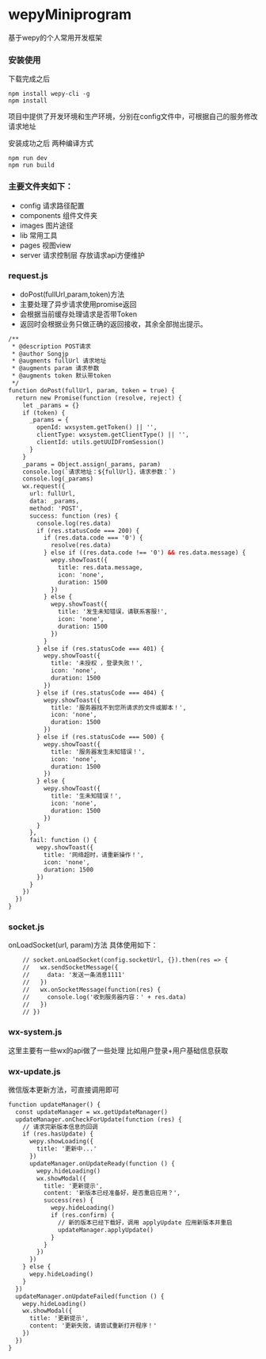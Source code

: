 # wepyMiniprogram
基于wepy的个人常用开发框架

### 安装使用

下载完成之后
```console
npm install wepy-cli -g
npm install
```
项目中提供了开发环境和生产环境，分别在config文件中，可根据自己的服务修改请求地址

安装成功之后  两种编译方式
```console
npm run dev
npm run build
```

### 主要文件夹如下：
* config 请求路径配置
* components 组件文件夹
* images  图片途径
* lib  常用工具
* pages  视图view
* server 请求控制层 存放请求api方便维护


### request.js
* doPost(fullUrl,param,token)方法
* 主要处理了异步请求使用promise返回
* 会根据当前缓存处理请求是否带Token
* 返回时会根据业务只做正确的返回接收，其余全部抛出提示。

```html
/**
 * @description POST请求
 * @author Songjp
 * @augments fullUrl 请求地址
 * @augments param 请求参数
 * @augments token 默认带token
 */
function doPost(fullUrl, param, token = true) {
  return new Promise(function (resolve, reject) {
    let _params = {}
    if (token) {
      _params = {
        openId: wxsystem.getToken() || '',
        clientType: wxsystem.getClientType() || '',
        clientId: utils.getUUIDFromSession()
      }
    }
    _params = Object.assign(_params, param)
    console.log(`请求地址：${fullUrl}，请求参数：`)
    console.log(_params)
    wx.request({
      url: fullUrl,
      data: _params,
      method: 'POST',
      success: function (res) {
        console.log(res.data)
        if (res.statusCode === 200) {
          if (res.data.code === '0') {
            resolve(res.data)
          } else if ((res.data.code !== '0') && res.data.message) {
            wepy.showToast({
              title: res.data.message,
              icon: 'none',
              duration: 1500
            })
          } else {
            wepy.showToast({
              title: '发生未知错误，请联系客服!',
              icon: 'none',
              duration: 1500
            })
          }
        } else if (res.statusCode === 401) {
          wepy.showToast({
            title: '未授权 ，登录失败！',
            icon: 'none',
            duration: 1500
          })
        } else if (res.statusCode === 404) {
          wepy.showToast({
            title: '服务器找不到您所请求的文件或脚本！',
            icon: 'none',
            duration: 1500
          })
        } else if (res.statusCode === 500) {
          wepy.showToast({
            title: '服务器发生未知错误！',
            icon: 'none',
            duration: 1500
          })
        } else {
          wepy.showToast({
            title: '生未知错误！',
            icon: 'none',
            duration: 1500
          })
        }
      },
      fail: function () {
        wepy.showToast({
          title: '网络超时，请重新操作！',
          icon: 'none',
          duration: 1500
        })
      }
    })
  })
}

```

### socket.js
onLoadSocket(url, param)方法
具体使用如下：  
```html
    // socket.onLoadSocket(config.socketUrl, {}).then(res => {
    //   wx.sendSocketMessage({
    //     data: '发送一条消息1111'
    //   })
    //   wx.onSocketMessage(function(res) {
    //     console.log('收到服务器内容：' + res.data)
    //   })
    // })
```
### wx-system.js
这里主要有一些wx的api做了一些处理
比如用户登录+用户基础信息获取

### wx-update.js
微信版本更新方法，可直接调用即可
```html
function updateManager() {
  const updateManager = wx.getUpdateManager()
  updateManager.onCheckForUpdate(function (res) {
    // 请求完新版本信息的回调
    if (res.hasUpdate) {
      wepy.showLoading({
        title: '更新中...'
      })
      updateManager.onUpdateReady(function () {
        wepy.hideLoading()
        wx.showModal({
          title: '更新提示',
          content: '新版本已经准备好，是否重启应用？',
          success(res) {
            wepy.hideLoading()
            if (res.confirm) {
              // 新的版本已经下载好，调用 applyUpdate 应用新版本并重启
              updateManager.applyUpdate()
            }
          }
        })
      })
    } else {
      wepy.hideLoading()
    }
  })
  updateManager.onUpdateFailed(function () {
    wepy.hideLoading()
    wx.showModal({
      title: '更新提示',
      content: '更新失败，请尝试重新打开程序！'
    })
  })
}
```

